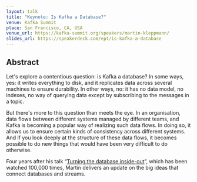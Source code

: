 ```yaml
---
layout: talk
title: "Keynote: Is Kafka a Database?"
venue: Kafka Summit
place: San Francisco, CA, USA
venue_url: https://kafka-summit.org/speakers/martin-kleppmann/
slides_url: https://speakerdeck.com/ept/is-kafka-a-database
---
```


<script async class="speakerdeck-embed" data-id="b28e2b42bd8c4d17aec61c54aded7c45" data-ratio="1.77777777777778" src="//speakerdeck.com/assets/embed.js"></script>

Abstract
--------

Let's explore a contentious question: is Kafka a database? In some ways, yes: it writes everything
to disk, and it replicates data across several machines to ensure durability. In other ways, no: it
has no data model, no indexes, no way of querying data except by subscribing to the messages in
a topic.

But there's more to this question than meets the eye. In an organisation, data flows between
different systems managed by different teams, and Kafka is becoming a popular way of realizing such
data flows. In doing so, it allows us to ensure certain kinds of consistency across different
systems. And if you look deeply at the structure of these data flows, it becomes possible to do new
things that would have been very difficult to do otherwise.

Four years after his talk “[Turning the database inside-out](https://www.youtube.com/watch?v=fU9hR3kiOK0)”,
which has been watched 100,000 times, Martin delivers an update on the big ideas that connect
databases and streams.
